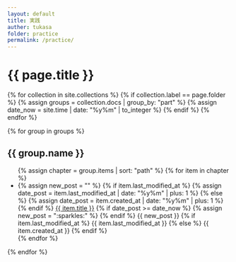 ```yaml
---
layout: default
title: 実践
auther: tukasa
folder: practice
permalink: /practice/
---
```


<h1>{{ page.title }}</h1>

{% for collection in site.collections %}
  {% if collection.label == page.folder %}
    {% assign groups = collection.docs | group_by: "part" %}
    {% assign date_now = site.time | date: "%y%m" | to_integer %}
  {% endif %}
{% endfor %}

{% for group in groups %}
  <h2 id="{{ group.name }}">{{ group.name }}</h2>
  <ul>
  {% assign chapter = group.items | sort: "path" %}
  {% for item in chapter %}
    <li class="post-list-by-part">
       {% assign new_post = "" %}
       {% if item.last_modified_at %}
         {% assign date_post = item.last_modified_at | date: "%y%m" | plus: 1 %}
       {% else %}
         {% assign date_post = item.created_at | date: "%y%m" | plus: 1 %}
       {% endif %}
       <a href="{{ item.url | relative_url }}">{{ item.title }}</a>
         {% if date_post >= date_now %}
           {% assign new_post = ":sparkles:" %}
         {% endif %}
       <span>{{ new_post }}
       <time datetime="{{ page.date | date_to_xmlschema }}">
       {% if item.last_modified_at %}
         {{ item.last_modified_at }}
       {% else %}
         {{ item.created_at }}
       {% endif %}
       </time>
       </span>
    </li>
  {% endfor %}
  </ul>
{% endfor %}